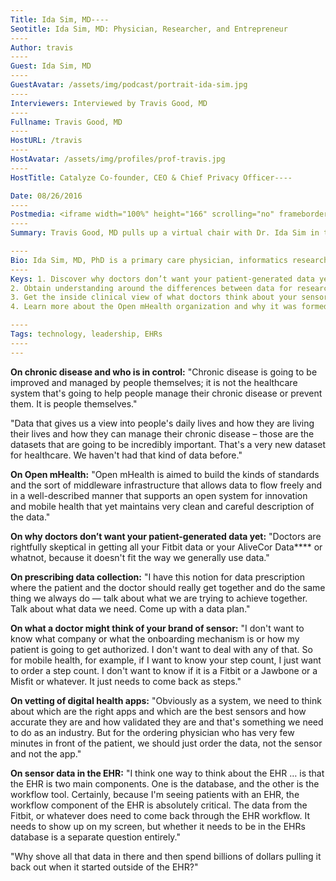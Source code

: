 ```yaml
---
Title: Ida Sim, MD----
Seotitle: Ida Sim, MD: Physician, Researcher, and Entrepreneur
----
Author: travis
----
Guest: Ida Sim, MD
----
GuestAvatar: /assets/img/podcast/portrait-ida-sim.jpg
----
Interviewers: Interviewed by Travis Good, MD
----
Fullname: Travis Good, MD
----
HostURL: /travis
----
HostAvatar: /assets/img/profiles/prof-travis.jpg
----
HostTitle: Catalyze Co-founder, CEO & Chief Privacy Officer----

Date: 08/26/2016
----
Postmedia: <iframe width="100%" height="166" scrolling="no" frameborder="no" src="https://w.soundcloud.com/player/?url=https%3A//api.soundcloud.com/tracks/284762149&amp;color=1055ff&amp;auto_play=false&amp;hide_related=false&amp;show_comments=true&amp;show_user=true&amp;show_reposts=false"></iframe>
----
Summary: Travis Good, MD pulls up a virtual chair with Dr. Ida Sim in this podcast. Listeners get a clinician’s view of the value of patient-generated data, sensor brands, and where all this deluge of data is going. As a primary care doctor, informatics research and entrepreneur, Dr. Sim provides a take on data that no one else can. She explains datasets and what doctors need better than most, so it’s a rare opportunity to interview her and a treat for listeners who want that inside view of the industry from a clinician’s eye. Catalyze supports the [Open mHealth](http://www.openmhealth.org/) organization and its mission. After listening to this interview learn more by checking the organization out.

----
Bio: Ida Sim, MD, PhD is a primary care physician, informatics researcher, and entrepreneur. She is a Professor of Medicine at the University of California, San Francisco, where she co-directs Biomedical Informatics at UCSF's Clinical and Translational Sciences Institute. Her current research focuses on the use of mobile apps and sensors to improve health and manage disease for populations and individuals, and to make clinical research faster and less expensive. She is a co-founder of Open mHealth, a non-profit organization that is breaking down barriers to mobile health app and data integration through an open software architecture. Dr. Sim is also a co-investigator and Consortium Core Lead with the Mobile Data to Knowledge NIH Center of Excellence.
----
Keys: 1. Discover why doctors don’t want your patient-generated data yet
2. Obtain understanding around the differences between data for research and data for clinical use
3. Get the inside clinical view of what doctors think about your sensor brand and why it would rarely matter
4. Learn more about the Open mHealth organization and why it was formed

----
Tags: technology, leadership, EHRs
----
---
```

**On chronic disease and who is in control:** "Chronic disease is going to be improved and managed by people themselves; it is not the healthcare system that's going to help people manage their chronic disease or prevent them. It is people themselves."

"Data that gives us a view into people's daily lives and how they are living their lives and how they can manage their chronic disease – those are the datasets that are going to be incredibly important. That's a very new dataset for healthcare. We haven't had that kind of data before."

**On Open mHealth:**  "Open mHealth is aimed to build the kinds of standards and the sort of middleware infrastructure that allows data to flow freely and in a well-described manner that supports an open system for innovation and mobile health that yet maintains very clean and careful description of the data."

**On why doctors don’t want your patient-generated data yet:** "Doctors are rightfully skeptical in getting all your Fitbit data or your AliveCor Data**** or whatnot, because it doesn't fit the way we generally use data."

**On prescribing data collection:** "I have this notion for data prescription where the patient and the doctor should really get together and do the same thing we always do — talk about what we are trying to achieve together. Talk about what data we need. Come up with a data plan."

**On what a doctor might think of your brand of sensor:** "I don't want to know what company or what the onboarding mechanism is or how my patient is going to get authorized. I don't want to deal with any of that. So for mobile health, for example, if I want to know your step count, I just want to order a step count. I don't want to know if it is a Fitbit or a Jawbone or a Misfit or whatever. It just needs to come back as steps."

**On vetting of digital health apps:** "Obviously as a system, we need to think about which are the right apps and which are the best sensors and how accurate they are and how validated they are and that's something we need to do as an industry. But for the ordering physician who has very few minutes in front of the patient, we should just order the data, not the sensor and not the app."

**On sensor data in the EHR:** "I think one way to think about the EHR … is that the EHR is two main components. One is the database, and the other is the workflow tool. Certainly, because I'm seeing patients with an EHR, the workflow component of the EHR is absolutely critical. The data from the Fitbit, or whatever does need to come back through the EHR workflow. It needs to show up on my screen, but whether it needs to be in the EHRs database is a separate question entirely."

"Why shove all that data in there and then spend billions of dollars pulling it back out when it started outside of the EHR?"
